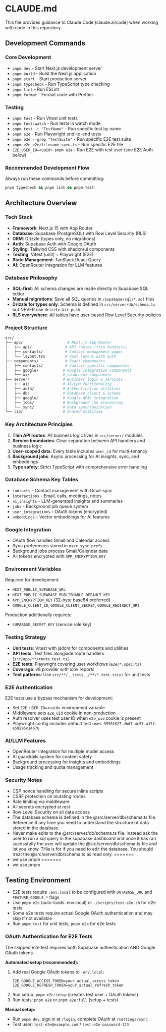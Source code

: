 # CLAUDE.md

This file provides guidance to Claude Code (claude.ai/code) when working with code in this repository.

## Development Commands

### Core Development

- `pnpm dev` - Start Next.js development server
- `pnpm build` - Build the Next.js application
- `pnpm start` - Start production server
- `pnpm typecheck` - Run TypeScript type checking
- `pnpm lint` - Run ESLint
- `pnpm format` - Format code with Prettier

### Testing

- `pnpm test` - Run Vitest unit tests
- `pnpm test:watch` - Run tests in watch mode
- `pnpm test -t "TestName"` - Run specific test by name
- `pnpm e2e` - Run Playwright end-to-end tests
- `pnpm e2e --grep "TestSuite"` - Run specific E2E test suite
- `pnpm e2e e2e/filename.spec.ts` - Run specific E2E file
- `E2E_USER_ID=<uuid> pnpm e2e` - Run E2E with test user (see E2E Auth below)

### Recommended Development Flow

Always run these commands before committing:

```bash
pnpm typecheck && pnpm lint && pnpm test
```

## Architecture Overview

### Tech Stack

- **Framework**: Next.js 15 with App Router
- **Database**: Supabase (PostgreSQL) with Row Level Security (RLS)
- **ORM**: Drizzle (types only, no migrations)
- **Auth**: Supabase Auth with Google OAuth
- **Styling**: Tailwind CSS with shadcn/ui components
- **Testing**: Vitest (unit) + Playwright (E2E)
- **State Management**: TanStack React Query
- **AI**: OpenRouter integration for LLM features

### Database Philosophy

- **SQL-first**: All schema changes are made directly in Supabase SQL editor
- **Manual migrations**: Save all SQL queries in `/supabase/sql/*.sql` files
- **Drizzle for types only**: Schema is defined in `src/server/db/schema.ts` but NEVER use `drizzle-kit push`
- **RLS everywhere**: All tables have user-based Row Level Security policies

### Project Structure

```bash
src/
├── app/                    # Next.js App Router
│   ├── api/               # API routes (thin handlers)
│   ├── contacts/          # Contact management pages
│   └── layout.tsx         # Root layout with auth
├── components/            # React components
│   ├── contacts/          # Contact-specific components
│   ├── google/           # Google integration components
│   └── ui/               # shadcn/ui components
├── server/               # Business logic & services
│   ├── ai/               # AI/LLM functionality
│   ├── auth/             # Authentication utilities
│   ├── db/               # Database client & schema
│   ├── google/           # Google APIs integration
│   ├── jobs/             # Background job processing
│   └── sync/             # Data synchronization
└── lib/                  # Shared utilities
```

### Key Architecture Principles

1. **Thin API routes**: All business logic lives in `src/server/` modules
2. **Service boundaries**: Clear separation between API handlers and business logic
3. **User-scoped data**: Every table includes `user_id` for multi-tenancy
4. **Background jobs**: Async processing for AI insights, sync, and embeddings
5. **Type safety**: Strict TypeScript with comprehensive error handling

### Database Schema Key Tables

- `contacts` - Contact management with Gmail sync
- `interactions` - Email, calls, meetings, notes
- `ai_insights` - LLM-generated insights and summaries
- `jobs` - Background job queue system
- `user_integrations` - OAuth tokens (encrypted)
- `embeddings` - Vector embeddings for AI features

### Google Integration

- OAuth flow handles Gmail and Calendar access
- Sync preferences stored in `user_sync_prefs`
- Background jobs process Gmail/Calendar data
- All tokens encrypted with `APP_ENCRYPTION_KEY`

### Environment Variables

Required for development:

- `NEXT_PUBLIC_SUPABASE_URL`
- `NEXT_PUBLIC_SUPABASE_PUBLISHABLE_DEFAULT_KEY`
- `APP_ENCRYPTION_KEY` (32-byte base64 preferred)
- `GOOGLE_CLIENT_ID`, `GOOGLE_CLIENT_SECRET`, `GOOGLE_REDIRECT_URI`

Production additionally requires:

- `SUPABASE_SECRET_KEY` (service role key)

### Testing Strategy

- **Unit tests**: Vitest with jsdom for components and utilities
- **API tests**: Test files alongside route handlers (`src/app/**/route.test.ts`)
- **E2E tests**: Playwright covering user workflows (`e2e/*.spec.ts`)
- **Coverage**: v8 provider with lcov reports
- **Test patterns**: Use `src/**/__tests__/**/*.test.ts(x)` for unit tests

### E2E Authentication

E2E tests use a bypass mechanism for development:

- Set `E2E_USER_ID=<uuid>` environment variable
- Middleware sets `e2e_uid` cookie in non-production
- Auth resolver uses test user ID when `e2e_uid` cookie is present
- Playwright config includes default test user: `3550f627-dbd7-4c5f-a13f-e59295c14676`

### AI/LLM Features

- OpenRouter integration for multiple model access
- AI guardrails system for content safety
- Background processing for insights and embeddings
- Usage tracking and quota management

### Security Notes

- CSP nonce handling for secure inline scripts
- CSRF protection on mutating routes
- Rate limiting via middleware
- All secrets encrypted at rest
- Row Level Security on all data access
- The database schema is defined in the @src/server/db/schema.ts file. Reference it any time you need to understand the structure of data stored in the database.
- Never make edits to the @src/server/db/schema.ts file. Instead ask the user to run a sql query in the supabase dashboard and once it has ran sucessfully the user will update the @src/server/db/schema.ts file and let you know. THis is for if you need to edit the database. You should treat the @src/server/db/schema.ts as read only.
=======
- we use pnpm
=======
- we use pnpm

## Testing Environment

- E2E tests require `.env.local` to be configured with `DATABASE_URL` and `FEATURE_GOOGLE_*` flags
- Use `pnpm e2e` (auto-loads .env.local) or `./scripts/test-e2e.sh` for e2e tests
- Some e2e tests require actual Google OAuth authentication and may skip if not available
- Run `pnpm test` for unit tests, `pnpm e2e` for e2e tests

### OAuth Authentication for E2E Tests

The skipped e2e test requires both Supabase authentication AND Google OAuth tokens.

**Automated setup (recommended):**

1. Add real Google OAuth tokens to `.env.local`:
   ```
   E2E_GOOGLE_ACCESS_TOKEN=your_actual_access_token
   E2E_GOOGLE_REFRESH_TOKEN=your_actual_refresh_token
   ```
2. Run setup: `pnpm e2e:setup` (creates test user + OAuth tokens)
3. Run tests: `pnpm e2e` or `pnpm e2e:full` (setup + tests)

**Manual setup:**

- Run `pnpm dev`, sign in at `/login`, complete OAuth at `/settings/sync`
- Test user: `test-e2e@example.com` / `test-e2e-password-123`
